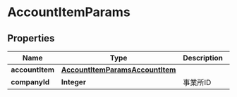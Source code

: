 

# AccountItemParams

## Properties

Name | Type | Description | Notes
------------ | ------------- | ------------- | -------------
**accountItem** | [**AccountItemParamsAccountItem**](AccountItemParamsAccountItem.md) |  | 
**companyId** | **Integer** | 事業所ID | 



